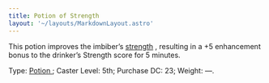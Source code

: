 ```yaml
---
title: Potion of Strength
layout: '~/layouts/MarkdownLayout.astro'
---
```

This potion improves the imbiber’s [ strength](/modern.d20.srd/basics/ability.scores) , resulting in a +5 enhancement bonus
to the drinker’s Strength score for 5 minutes.

Type: [ Potion ](/modern.d20.srd/fx.items/potions) ; Caster Level: 5th;
Purchase DC: 23; Weight: —.

